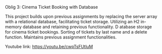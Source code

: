 Oblig 3: Cinema Ticket Booking with Database

This project builds upon previous assignments by replacing the server array with a relational database, facilitating ticket storage. 
Utilizing an H2 in-memory database and retaining previous functionality.
    D
    atabase storage for cinema ticket bookings.
    Sorting of tickets by last name and a delete function.
    Maintains previous assignment functionalities.

Youtube link:
https://youtu.be/cwpTsFUtluM
